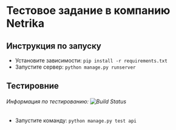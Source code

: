 # **Тестовое задание в компанию Netrika**

## Инструкция по запуску
* Установите зависимости: `pip install -r requirements.txt`
* Запустите сервер: `python manage.py runserver`


## Тестировние
###### Информация по тестированию: ![Build Status](https://github.com/tikhonov1994/netrika_test/actions/workflows/main.yml/badge.svg)
* Запустите команду: `python manage.py test api`